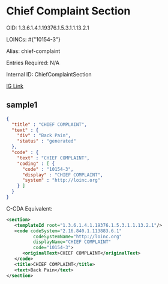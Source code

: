 # Chief Complaint Section

OID: 1.3.6.1.4.1.19376.1.5.3.1.1.13.2.1

LOINCs: #{"10154-3"}

Alias: chief-complaint

Entries Required: N/A

Internal ID: ChiefComplaintSection

[IG Link](https://www.hl7.org/ccdasearch/templates/1.3.6.1.4.1.19376.1.5.3.1.1.13.2.1.html)

## sample1

```json
{
  "title" : "CHIEF COMPLAINT",
  "text" : {
    "div" : "Back Pain",
    "status" : "generated"
  },
  "code" : {
    "text" : "CHIEF COMPLAINT",
    "coding" : [ {
      "code" : "10154-3",
      "display" : "CHIEF COMPLAINT",
      "system" : "http://loinc.org"
    } ]
  }
}
```

C-CDA Equivalent:
```xml
<section>
   <templateId root="1.3.6.1.4.1.19376.1.5.3.1.1.13.2.1"/>
   <code codeSystem="2.16.840.1.113883.6.1"
          codeSystemName="http://loinc.org"
          displayName="CHIEF COMPLAINT"
          code="10154-3">
      <originalText>CHIEF COMPLAINT</originalText>
   </code>
   <title>CHIEF COMPLAINT</title>
   <text>Back Pain</text>
</section>
```